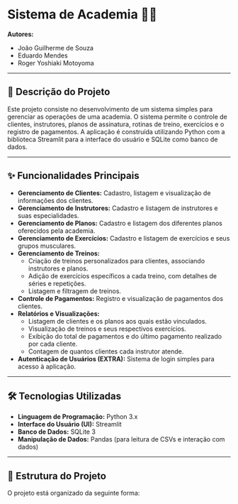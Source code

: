 # Sistema de Academia 🏋️‍♀️

**Autores:**
* João Guilherme de Souza
* Eduardo Mendes
* Roger Yoshiaki Motoyoma

---

## 📝 Descrição do Projeto

Este projeto consiste no desenvolvimento de um sistema simples para gerenciar as operações de uma academia. O sistema permite o controle de clientes, instrutores, planos de assinatura, rotinas de treino, exercícios e o registro de pagamentos. A aplicação é construída utilizando Python com a biblioteca Streamlit para a interface do usuário e SQLite como banco de dados.

---

## ✨ Funcionalidades Principais

* **Gerenciamento de Clientes:** Cadastro, listagem e visualização de informações dos clientes.
* **Gerenciamento de Instrutores:** Cadastro e listagem de instrutores e suas especialidades.
* **Gerenciamento de Planos:** Cadastro e listagem dos diferentes planos oferecidos pela academia.
* **Gerenciamento de Exercícios:** Cadastro e listagem de exercícios e seus grupos musculares.
* **Gerenciamento de Treinos:**
    * Criação de treinos personalizados para clientes, associando instrutores e planos.
    * Adição de exercícios específicos a cada treino, com detalhes de séries e repetições.
    * Listagem e filtragem de treinos.
* **Controle de Pagamentos:** Registro e visualização de pagamentos dos clientes.
* **Relatórios e Visualizações:**
    * Listagem de clientes e os planos aos quais estão vinculados.
    * Visualização de treinos e seus respectivos exercícios.
    * Exibição do total de pagamentos e do último pagamento realizado por cada cliente.
    * Contagem de quantos clientes cada instrutor atende.
* **Autenticação de Usuários (EXTRA):** Sistema de login simples para acesso à aplicação.

---

## 🛠️ Tecnologias Utilizadas

* **Linguagem de Programação:** Python 3.x
* **Interface do Usuário (UI):** Streamlit
* **Banco de Dados:** SQLite 3
* **Manipulação de Dados:** Pandas (para leitura de CSVs e interação com dados)

---

## 📂 Estrutura do Projeto

O projeto está organizado da seguinte forma:

